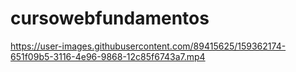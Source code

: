 # cursowebfundamentos



https://user-images.githubusercontent.com/89415625/159362174-651f09b5-3116-4e96-9868-12c85f6743a7.mp4

